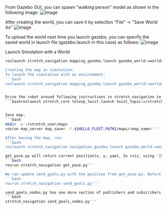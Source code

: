 From Gazebo GUI, you can spawn "walking person" model as shown in the following image.
![image](https://github.com/user-attachments/assets/fa5eb445-1b0f-48dd-a7c2-b9f8992bc962)

After creating the world, you can save it by selection "File" -> "Save World As"
![image](https://github.com/user-attachments/assets/63c95f1b-ac60-4e57-b425-357e152c5fa6)

To upload the world next time you launch gazebo, you can specify the saved world in launch file (gazebo.launch in this case) as follows:
![image](https://github.com/user-attachments/assets/5ae549b5-3931-4d8f-b6f3-cc32d035ce5a)

Launch Simulation with a World
```bash
roslaunch stretch_navigation mapping_gazebo.launch gazebo_world:=worlds/willowgarage.world'''

Creating the map in simulation:
To launch the simulation with an environment:
```bash
roslaunch stretch_navigation mapping_gazebo.launch gazebo_world:=worlds/willowgarage.world'''


Drive the robot around following instructions in stretch_navigation to have a simple map:
```bashroslaunch stretch_core teleop_twist.launch twist_topic:=/stretch_diff_drive_controller/cmd_vel linear:=1.0 angular:=2.0 teleop_type:=keyboard # or use teleop_type:=joystick if you have a controller'''


Save map:
```bash
mkdir -p ~/stretch_user/maps
rosrun map_server map_saver -f ${HELLO_FLEET_PATH}/maps/<map_name>'''

After having the map, run:
```bash
roslaunch stretch_navigation navigation_gazebo.launch gazebo_world:=worlds/willowgarage.world map_yaml:=$(rospack find stretch_navigation)/maps/<map_name>'''

get_pose.py will return current position(x, y, yaw), In rviz, using "2D Pose Estimate" to the position and rotation specified, send_goals.py will return the next position. 
```bash
rosrun stretch_navigation get_pose.py'''

We can update send_goals.py with the position from get_pose.py. Before running send_goals.py, restart the gazebo, as Rviz and gazebo will not map using "2D Pose Estimate" as discussed.
```bash
rosrun stretch_navigation send_goals.py'''

send_goals_nodes.py has one more section of publishers and subscribers for manipulation
```bash
stretch_navigation send_goals_nodes.py'''
